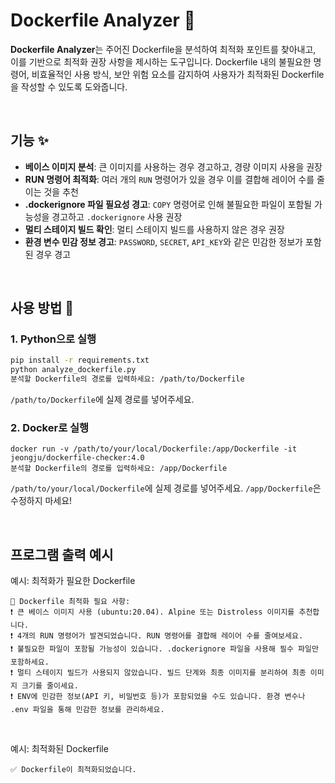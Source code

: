 # Dockerfile Analyzer 🐳

**Dockerfile Analyzer**는 주어진 Dockerfile을 분석하여 최적화 포인트를 찾아내고, 이를 기반으로 최적화 권장 사항을 제시하는 도구입니다. Dockerfile 내의 불필요한 명령어, 비효율적인 사용 방식, 보안 위험 요소를 감지하여 사용자가 최적화된 Dockerfile을 작성할 수 있도록 도와줍니다.

<br>

## 기능 ✨
- **베이스 이미지 분석**: 큰 이미지를 사용하는 경우 경고하고, 경량 이미지 사용을 권장
- **RUN 명령어 최적화**: 여러 개의 `RUN` 명령어가 있을 경우 이를 결합해 레이어 수를 줄이는 것을 추천
- **.dockerignore 파일 필요성 경고**: `COPY` 명령어로 인해 불필요한 파일이 포함될 가능성을 경고하고 `.dockerignore` 사용 권장
- **멀티 스테이지 빌드 확인**: 멀티 스테이지 빌드를 사용하지 않은 경우 권장
- **환경 변수 민감 정보 경고**: `PASSWORD`, `SECRET`, `API_KEY`와 같은 민감한 정보가 포함된 경우 경고

<br>

## 사용 방법 🚀


### 1. Python으로 실행

```bash
pip install -r requirements.txt
python analyze_dockerfile.py
분석할 Dockerfile의 경로를 입력하세요: /path/to/Dockerfile
```
`/path/to/Dockerfile`에 실제 경로를 넣어주세요.

### 2. Docker로 실행

```
docker run -v /path/to/your/local/Dockerfile:/app/Dockerfile -it jeongju/dockerfile-checker:4.0
분석할 Dockerfile의 경로를 입력하세요: /app/Dockerfile
```
`/path/to/your/local/Dockerfile`에 실제 경로를 넣어주세요.
`/app/Dockerfile`은 수정하지 마세요!

<br>

## 프로그램 출력 예시

예시: 최적화가 필요한 Dockerfile
```
🐳 Dockerfile 최적화 필요 사항:
❗ 큰 베이스 이미지 사용 (ubuntu:20.04). Alpine 또는 Distroless 이미지를 추천합니다.
❗ 4개의 RUN 명령어가 발견되었습니다. RUN 명령어를 결합해 레이어 수를 줄여보세요.
❗ 불필요한 파일이 포함될 가능성이 있습니다. .dockerignore 파일을 사용해 필수 파일만 포함하세요.
❗ 멀티 스테이지 빌드가 사용되지 않았습니다. 빌드 단계와 최종 이미지를 분리하여 최종 이미지 크기를 줄이세요.
❗ ENV에 민감한 정보(API 키, 비밀번호 등)가 포함되었을 수도 있습니다. 환경 변수나 .env 파일을 통해 민감한 정보를 관리하세요.
```

<br>

예시: 최적화된 Dockerfile
```
✅ Dockerfile이 최적화되었습니다.
```
